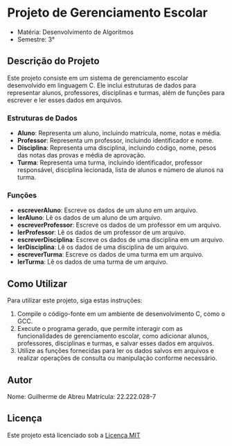# Projeto de Gerenciamento Escolar

- Matéria: Desenvolvimento de Algoritmos
- Semestre: 3°

## Descrição do Projeto

Este projeto consiste em um sistema de gerenciamento escolar desenvolvido em linguagem C. Ele inclui estruturas de dados para representar alunos, professores, disciplinas e turmas, além de funções para escrever e ler esses dados em arquivos.


### Estruturas de Dados

- **Aluno**: Representa um aluno, incluindo matrícula, nome, notas e média.
- **Professor**: Representa um professor, incluindo identificador e nome.
- **Disciplina**: Representa uma disciplina, incluindo código, nome, pesos das notas das provas e média de aprovação.
- **Turma**: Representa uma turma, incluindo identificador, professor responsável, disciplina lecionada, lista de alunos e número de alunos na turma.

### Funções

- **escreverAluno**: Escreve os dados de um aluno em um arquivo.
- **lerAluno**: Lê os dados de um aluno de um arquivo.
- **escreverProfessor**: Escreve os dados de um professor em um arquivo.
- **lerProfessor**: Lê os dados de um professor de um arquivo.
- **escreverDisciplina**: Escreve os dados de uma disciplina em um arquivo.
- **lerDisciplina**: Lê os dados de uma disciplina de um arquivo.
- **escreverTurma**: Escreve os dados de uma turma em um arquivo.
- **lerTurma**: Lê os dados de uma turma de um arquivo.

## Como Utilizar

Para utilizar este projeto, siga estas instruções:

1. Compile o código-fonte em um ambiente de desenvolvimento C, como o GCC.
2. Execute o programa gerado, que permite interagir com as funcionalidades de gerenciamento escolar, como adicionar alunos, professores, disciplinas e turmas, e salvar esses dados em arquivos.
3. Utilize as funções fornecidas para ler os dados salvos em arquivos e realizar operações de consulta ou manipulação conforme necessário.

## Autor

Nome: Guilherme de Abreu
Matrícula: 22.222.028-7

## Licença

Este projeto está licenciado sob a [Licença MIT](https://opensource.org/licenses/MIT)
